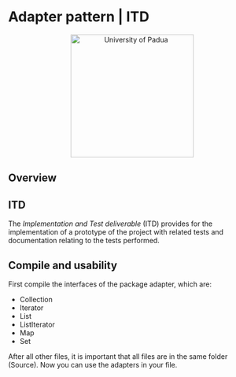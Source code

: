 # Adapter pattern | ITD

<p align="center">
    <img src="https://www.unidformazione.com/wp-content/uploads/2018/04/unipd-universita-di-padova.png" width="250" alt="University of Padua"/>
</p>

## Overview

## ITD

The _Implementation and Test deliverable_ (ITD) provides for the implementation of a prototype of the project with related tests and documentation relating to the tests performed.

## Compile and usability

First compile the interfaces of the package adapter, which are:

* Collection
* Iterator
* List
* ListIterator
* Map
* Set

After all other files, it is important that all files are in the same folder (Source). Now you can use the adapters in your file.

